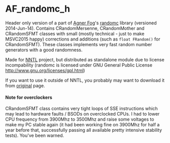 # AF_randomc_h
Header only version of a part of [Agner Fog](http://www.agner.org/)'s [randomc](http://www.agner.org/random/randomc.zip) library (versioned 2014-Jun-14).
Contains CRandomMersenne, CRandomMother and CRandomSFMT classes with small (mostly technical - just to make MSVC2015 happy) corrections and additions (such as `float FRandom()` for CRandomSFMT). These classes implements very fast random number generators with a good randomness.

Made for [NNTL](https://github.com/Arech/nntl) project, but distributed as standalone module due to license incompability
(randomc is licensed under GNU General Public License http://www.gnu.org/licenses/gpl.html)

If you want to use it outside of NNTL, you probably may want to download it from [original](http://www.agner.org/random/) page.

#### Note for overclockers

CRandomSFMT class contains very tight loops of SSE instructions which may lead to hardware faults / BSODs on overclocked CPUs. I had to lower CPU frequency from 3900Mhz to 3500Mhz and raise some voltages to make my PC stable again (it had been working fine on 3900Mhz for half a year before that, successfully passing all available pretty intensive stability tests). You've been warned.

